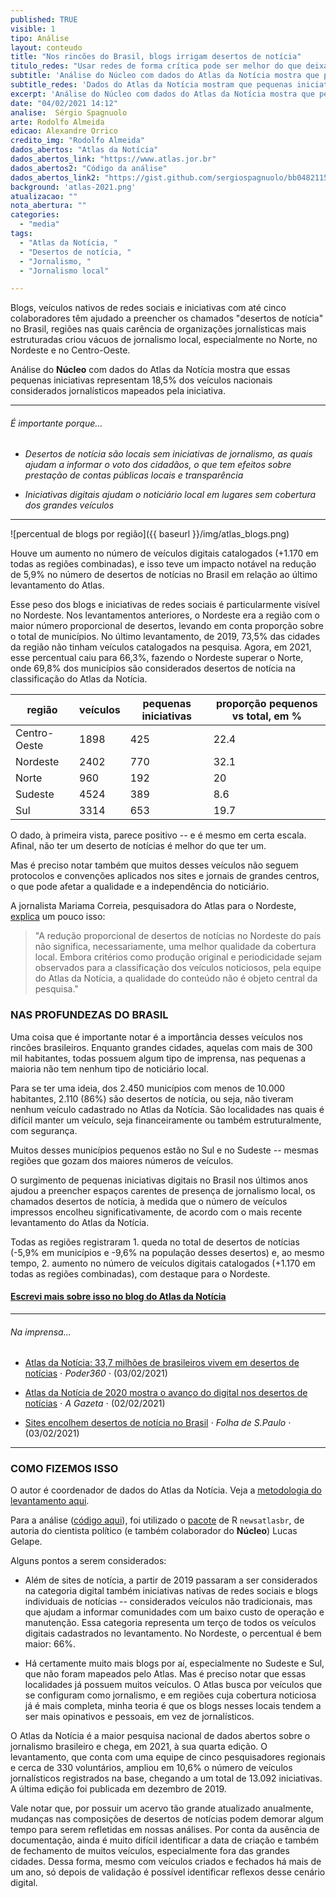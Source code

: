 ```yaml
---
published: TRUE
visible: 1
tipo: Análise
layout: conteudo
title: "Nos rincões do Brasil, blogs irrigam desertos de notícia"
titulo_redes: "Usar redes de forma crítica pode ser melhor do que deixá-las"
subtitle: 'Análise do Núcleo com dados do Atlas da Notícia mostra que pequenas iniciativas representam 18,5% dos veículos jornalísticos mapeados pela iniciativa.'
subtitle_redes: 'Dados do Atlas da Notícia mostram que pequenas iniciativas representam 18,5% do jornalísticos mapeados pela iniciativa'
excerpt: 'Análise do Núcleo com dados do Atlas da Notícia mostra que pequenas iniciativas representam 18,5% dos veículos jornalísticos mapeados pela iniciativa.'
date: "04/02/2021 14:12"
analise:  Sérgio Spagnuolo
arte: Rodolfo Almeida
edicao: Alexandre Orrico
credito_img: "Rodolfo Almeida"
dados_abertos: "Atlas da Notícia"
dados_abertos_link: "https://www.atlas.jor.br"
dados_abertos2: "Código da análise"
dados_abertos_link2: "https://gist.github.com/sergiospagnuolo/bb04821154646e78ccb097ea4fc3bb4a"
background: 'atlas-2021.png'
atualizacao: ""
nota_abertura: ""
categories:
  - "media"
tags:
  - "Atlas da Notícia, "
  - "Desertos de notícia, "
  - "Jornalismo, "
  - "Jornalismo local"

---
```


Blogs, veículos nativos de redes sociais e iniciativas com até cinco colaboradores têm ajudado a preencher os chamados "desertos de notícia" no Brasil, regiões nas quais carência de organizações jornalísticas mais estruturadas criou vácuos de jornalismo local, especialmente no Norte, no Nordeste e no Centro-Oeste.

Análise do **Núcleo** com dados do Atlas da Notícia mostra que essas pequenas iniciativas representam 18,5% dos veículos nacionais considerados jornalísticos mapeados pela iniciativa.

---

###### É importante porque...

- *Desertos de notícia são locais sem iniciativas de jornalismo, as quais ajudam a informar o voto dos cidadãos, o que tem efeitos sobre prestação de contas públicas locais e transparência*

- *Iniciativas digitais ajudam o noticiário local em lugares sem cobertura dos grandes veículos*


---

![percentual de blogs por região]({{ baseurl }}/img/atlas_blogs.png)

Houve um aumento no número de veículos digitais catalogados (+1.170 em todas as regiões combinadas), e isso teve um impacto notável na redução de 5,9% no número de desertos de notícias no Brasil em relação ao último levantamento do Atlas.

Esse peso dos blogs e iniciativas de redes sociais é particularmente visível no Nordeste. Nos levantamentos anteriores, o Nordeste era a região com o maior número proporcional de desertos, levando em conta proporção sobre o total de municípios. No último levantamento, de 2019, 73,5% das cidades da região não tinham veículos catalogados na pesquisa. Agora, em 2021, esse percentual caiu para 66,3%, fazendo o Nordeste superar o Norte, onde 69,8% dos municípios são considerados desertos de notícia na classificação do Atlas da Notícia.

| região       | veículos | pequenas iniciativas | proporção pequenos vs total, em % |
|--------------|----------|----------------------|-----------|
| Centro-Oeste | 1898     | 425                  | 22.4      |
| Nordeste     | 2402     | 770                  | 32.1      |
| Norte        | 960      | 192                  | 20        |
| Sudeste      | 4524     | 389                  | 8.6       |
| Sul          | 3314     | 653                  | 19.7      |

O dado, à primeira vista, parece positivo -- e é mesmo em certa escala. Afinal, não ter um deserto de notícias é melhor do que ter um.

Mas é preciso notar também que muitos desses veículos não seguem protocolos e convenções aplicados nos sites e jornais de grandes centros, o que pode afetar a qualidade e a independência do noticiário.

A jornalista Mariama Correia, pesquisadora do Atlas para o Nordeste, [explica](http://www.observatoriodaimprensa.com.br/atlas-da-noticia-4-0/digital-reduz-desertos-de-noticias-no-nordeste/) um pouco isso:

> "A redução proporcional de desertos de notícias no Nordeste do país não significa, necessariamente, uma melhor qualidade da cobertura local. Embora critérios como produção original e periodicidade sejam observados para a classificação dos veículos noticiosos, pela equipe do Atlas da Notícia, a qualidade do conteúdo não é objeto central da pesquisa."

### NAS PROFUNDEZAS DO BRASIL
Uma coisa que é importante notar é a importância desses veículos nos rincões brasileiros. Enquanto grandes cidades, aquelas com mais de 300 mil habitantes, todas possuem algum tipo de imprensa, nas pequenas a maioria não tem nenhum tipo de noticiário local.

Para se ter uma ideia, dos 2.450 municípios com menos de 10.000 habitantes, 2.110 (86%) são desertos de notícia, ou seja, não tiveram nenhum veículo cadastrado no Atlas da Notícia. São localidades nas quais é difícil manter um veículo, seja financeiramente ou também estruturalmente, com segurança.

Muitos desses municípios pequenos estão no Sul e no Sudeste -- mesmas regiões que gozam dos maiores números de veículos.

O surgimento de pequenas iniciativas digitais no Brasil nos últimos anos ajudou a preencher espaços carentes de presença de jornalismo local, os chamados desertos de notícia, à medida que o número de veículos impressos encolheu significativamente, de acordo com o mais recente levantamento do Atlas da Notícia.

Todas as regiões registraram 1. queda no total de desertos de notícias (-5,9% em municípios e -9,6% na população desses desertos) e, ao mesmo tempo, 2. aumento no número de veículos digitais catalogados (+1.170 em todas as regiões combinadas), com destaque para o Nordeste.

#### [Escrevi mais sobre isso no blog do Atlas da Notícia](https://medium.com/atlas-da-noticia/jornalismo-digital-reduz-abrang%C3%AAncia-de-desertos-de-not%C3%ADcia-b0863fcde0a5)

---

###### Na imprensa...

* [Atlas da Notícia: 33,7 milhões de brasileiros vivem em desertos de notícias](https://www.poder360.com.br/midia/atlas-da-noticia-337-milhoes-de-brasileiros-vivem-em-desertos-de-noticias/) &sdot; *Poder360* &sdot; (03/02/2021)

* [Atlas da Notícia de 2020 mostra o avanço do digital nos desertos de notícias](https://www.agazeta.com.br/brasil/atlas-da-noticia-de-2020-mostra-o-avanco-do-digital-nos-desertos-de-noticias-0221) &sdot; *A Gazeta* &sdot; (02/02/2021)

* [Sites encolhem desertos de notícia no Brasil](https://www1.folha.uol.com.br/mercado/2021/02/sites-encolhem-desertos-de-noticia-no-brasil.shtml) &sdot; *Folha de S.Paulo* &sdot; (03/02/2021)

---

### COMO FIZEMOS ISSO
O autor é coordenador de dados do Atlas da Notícia. Veja a [metodologia do levantamento aqui](https://www.atlas.jor.br/plataforma/sobre/metodologia/).

Para a análise ([código aqui](https://gist.github.com/sergiospagnuolo/bb04821154646e78ccb097ea4fc3bb4a)), foi utilizado o [pacote](https://www.atlas.jor.br/plataforma/api/pacote/) de R `newsatlasbr`, de autoria do cientista político (e também colaborador do **Núcleo**) Lucas Gelape.

Alguns pontos a serem considerados:

- Além de sites de notícia, a partir de 2019 passaram a ser considerados na categoria digital também iniciativas nativas de redes sociais e blogs individuais de notícias -- considerados veículos não tradicionais, mas que ajudam a informar comunidades com um baixo custo de operação e manutenção. Essa categoria representa um terço de todos os veículos digitais cadastrados no levantamento. No Nordeste, o percentual é bem maior: 66%.

- Há certamente muito mais blogs por aí, especialmente no Sudeste e Sul, que não foram mapeados pelo Atlas. Mas é preciso notar que essas localidades já possuem muitos veículos. O Atlas busca por veículos que se configuram como jornalismo, e em regiões cuja cobertura noticiosa já é mais completa, minha teoria é que os blogs nesses locais tendem a ser mais opinativos e pessoais, em vez de jornalísticos.

O Atlas da Notícia é a maior pesquisa nacional de dados abertos sobre o jornalismo brasileiro e chega, em 2021, à sua quarta edição. O levantamento, que conta com uma equipe de cinco pesquisadores regionais e cerca de 330 voluntários, ampliou em 10,6% o número de veículos jornalísticos registrados na base, chegando a um  total de 13.092 iniciativas. A última edição foi publicada em dezembro de 2019.

Vale notar que, por possuir um acervo tão grande atualizado anualmente, mudanças nas composições de desertos de notícias podem demorar algum tempo para serem refletidas em nossas análises. Por conta da ausência de documentação, ainda é muito difícil identificar a data de criação e também de fechamento de muitos veículos, especialmente fora das grandes cidades. Dessa forma, mesmo com veículos criados e fechados há mais de um ano, só depois de validação é possível identificar reflexos desse cenário digital.
